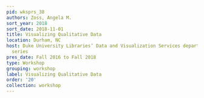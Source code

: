 ```yaml
---
pid: wksprs_38
authors: Zoss, Angela M.
sort_year: 2018
sort_date: 2018-11-01
title: Visualizing Qualitative Data
location: Durham, NC
host: Duke University Libraries’ Data and Visualization Services department workshop
  series
pres_date: Fall 2016 to Fall 2018
type: Workshop
grouping: workshop
label: Visualizing Qualitative Data
order: '20'
collection: workshop
---
```

